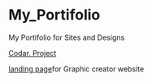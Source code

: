 # My_Portifolio
My Portifolio for Sites and Designs
 <p><a href="https://guiholanda.github.io/My_Portifolio/Codar/" target="black">Codar. Project</a></p>

  <p><a href="https://guiholanda.github.io/My_Portifolio/Amazing_Graph/" target="black">landing page</a>for Graphic creator website</p>
